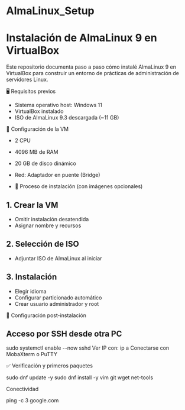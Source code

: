 # AlmaLinux_Setup

# Instalación de AlmaLinux 9 en VirtualBox

Este repositorio documenta paso a paso cómo instalé AlmaLinux 9 en VirtualBox para construir un entorno de prácticas de administración de servidores Linux.

 🖥️ Requisitos previos

- Sistema operativo host: Windows 11
- VirtualBox instalado
- ISO de AlmaLinux 9.3 descargada (~11 GB)

🔧 Configuración de la VM

- 2 CPU
- 4096 MB de RAM
- 20 GB de disco dinámico
- Red: Adaptador en puente (Bridge)

- 📸 Proceso de instalación (con imágenes opcionales)

## 1. Crear la VM

- Omitir instalación desatendida
- Asignar nombre y recursos

## 2. Selección de ISO

- Adjuntar ISO de AlmaLinux al iniciar

## 3. Instalación

- Elegir idioma
- Configurar particionado automático
- Crear usuario administrador y root

🔐 Configuración post-instalación

## Acceso por SSH desde otra PC

  sudo systemctl enable --now sshd
Ver IP con:
ip a
Conectarse con MobaXterm o PuTTY

✅ Verificación y primeros paquetes

sudo dnf update -y
sudo dnf install -y vim git wget net-tools

Conectividad

ping -c 3 google.com



